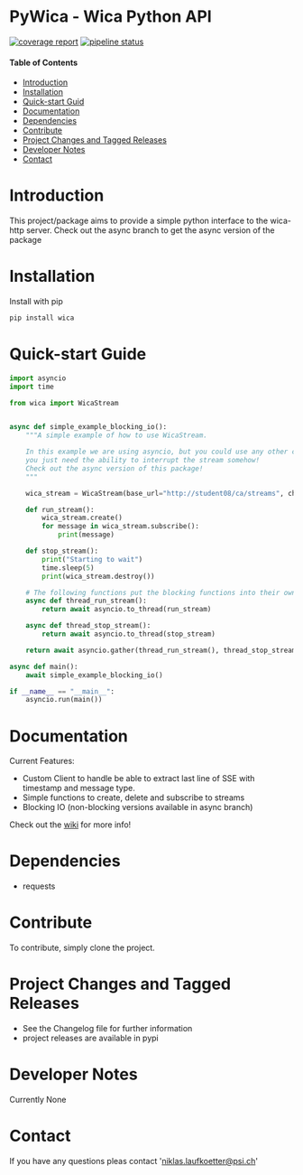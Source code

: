 # PyWica - Wica Python API 
[![coverage report](https://git.psi.ch/proscan_data/py-wica/badges/main/coverage.svg)](https://git.psi.ch/proscan_data/py-wica/-/commits/main)
[![pipeline status](https://git.psi.ch/proscan_data/py-wica/badges/main/pipeline.svg)](https://git.psi.ch/proscan_data/py-wica/-/commits/main)
#### Table of Contents
- [Introduction](#introduction)
- [Installation](#installation)
- [Quick-start Guid](#quick-start-guide)
- [Documentation](#documentation)
- [Dependencies](#dependencies)
- [Contribute](#contribute)
- [Project Changes and Tagged Releases](#project-changes-and-tagged-releases)
- [Developer Notes](#developer-notes)
- [Contact](#contact)

# Introduction
This project/package aims to provide a simple python interface to the wica-http server.
Check out the async branch to get the async version of the package

# Installation
Install with pip
```bash
pip install wica
```
# Quick-start Guide
```python
import asyncio
import time

from wica import WicaStream


async def simple_example_blocking_io():
    """A simple example of how to use WicaStream.

    In this example we are using asyncio, but you could use any other concurrency or parallel processing package,
    you just need the ability to interrupt the stream somehow!
    Check out the async version of this package!
    """

    wica_stream = WicaStream(base_url="http://student08/ca/streams", channels=["MMAC3:STR:2"])

    def run_stream():
        wica_stream.create()
        for message in wica_stream.subscribe():
            print(message)

    def stop_stream():
        print("Starting to wait")
        time.sleep(5)
        print(wica_stream.destroy())

    # The following functions put the blocking functions into their own thread.
    async def thread_run_stream():
        return await asyncio.to_thread(run_stream)

    async def thread_stop_stream():
        return await asyncio.to_thread(stop_stream)

    return await asyncio.gather(thread_run_stream(), thread_stop_stream())

async def main():
    await simple_example_blocking_io()

if __name__ == "__main__":
    asyncio.run(main())

```

# Documentation
Current Features:
* Custom Client to handle be able to extract last line of SSE with timestamp and message type.
* Simple functions to create, delete and subscribe to streams
* Blocking IO (non-blocking versions available in async branch)

Check out the [wiki](https://proscan_data.gitpages.psi.ch/py-wica) for more info!

# Dependencies
* requests

# Contribute
To contribute, simply clone the project.

# Project Changes and Tagged Releases
* See the Changelog file for further information
* project releases are available in pypi

# Developer Notes
Currently None

# Contact
If you have any questions pleas contact 'niklas.laufkoetter@psi.ch'
